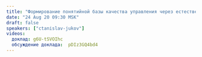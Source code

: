 ```yaml
---
title: "Формирование понятийной базы качества управления через естественное движение"
date: "24 Aug 20 09:30 MSK"
draft: false
speakers: ["ctanislav-jukov"] 
videos:
  доклад: g6U-tSVOIhc 
  обсуждение доклада:  pDIz3GQ4bd4 
---
```

